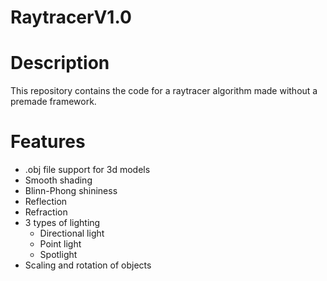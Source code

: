 # RaytracerV1.0
# Description
This repository contains the code for a raytracer algorithm made without a premade framework. 
# Features
- .obj file support for 3d models
- Smooth shading
- Blinn-Phong shininess
- Reflection
- Refraction
- 3 types of lighting
  - Directional light
  - Point light
  - Spotlight
- Scaling and rotation of objects
